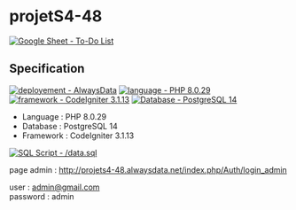 # projetS4-48

[![Google Sheet - To-Do List](https://img.shields.io/static/v1?label=Google+Sheet&message=To-Do+List&color=%2334A853&style=for-the-badge&logo=googlesheets&logoColor=%2334A853)](https://docs.google.com/spreadsheets/d/1LaWBCXzqLTU1WBp8Xu0NOblPphW9-fDBDZuUKr7-_ko/edit?usp=sharing)

## Specification 

[![deployement - AlwaysData](https://img.shields.io/badge/deployement-AlwaysData-2ea44f?logo=alwaysdata&logoColor=%23E9568E)](https://www.alwaysdata.com/fr/)
[![language - PHP 8.0.29](https://img.shields.io/static/v1?label=language&message=PHP+8.0.29&color=%23777BB4&logo=php&logoColor=%23777BB4)](https://www.php.net/releases/8_0_29.php)
[![framework - CodeIgniter 3.1.13](https://img.shields.io/static/v1?label=framework&message=CodeIgniter+3.1.13&color=%23EF4223&logo=codeigniter&logoColor=%23EF4223)](https://codeigniter.com/userguide3/general/welcome.html)
[![Database - PostgreSQL 14](https://img.shields.io/static/v1?label=Database&message=PostgreSQL+14&color=%234169E1&logo=postgresql&logoColor=%234169E1)](https://docs.postgresql.fr/14/)

- Language : PHP 8.0.29
- Database : PostgreSQL 14
- Framework : CodeIgniter 3.1.13


[![SQL Script - /data.sql](https://img.shields.io/static/v1?label=SQL+Script&message=%2Fdata.sql&color=%23e6e400&style=for-the-badge&logo=postgresql&logoColor=%23%234169E1)](https://github.com/tonymushah/projetS4-48/blob/main/data.sql)

page admin : http://projets4-48.alwaysdata.net/index.php/Auth/login_admin

user : admin@gmail.com  
password : admin
